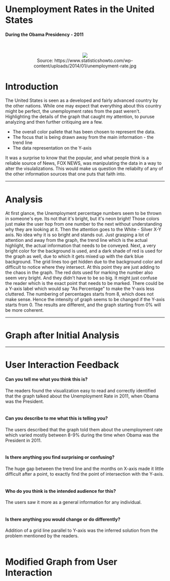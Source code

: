 # Unemployment Rates in the United States
#### During the Obama Presidency - 2011
<br />
<p align="center">
<img src = "https://www.statisticshowto.com/wp-content/uploads/2014/01/unemployment-rate.jpg">
<br />
Source: https://www.statisticshowto.com/wp-content/uploads/2014/01/unemployment-rate.jpg
<br />
</p>

# Introduction
The United States is seen as a developed and fairly advanced country by the other nations. While one may expect that everything about this country might be perfect, the unemployment rates from the past weren't.
Highlighting the details of the graph that caught my attention, to puruse analyzing and then further critiquing are a few.
  - The overall color pallete that has been chosen to represent the data.
  - The focus that is being drawn away from the main information - the trend line
  - The data representation on the Y-axis

It was a surprise to know that the popular, and what people think is a reliable source of News, FOX NEWS, was manipulating the data in a way to alter the visulalizations. This would make us question the reliabilty of any of the other information sources that one puts that faith into.


---


# Analysis
At first glance, the Unemployment percentage numbers seem to be thrown in someone's eye. Its not that it's bright, but it's neon bright! Those colors just make the user hop from one number to the next without understanding why they are looking at it. Then the attention goes to the White - Silver X-Y axis. No idea why it is so bright and stands out. Just grasping a lot of attention and away from the graph, the trend line which is the actual highlight, the actual information that needs to be conveyed. 
Next, a very bright color for the background is used, and a dark shade of red is used for the graph as well, due to which it gets mixed up with the dark blue background. 
The grid lines too get hidden due to the background color and difficult to notice where they intersect. At this point they are just adding to the chaos in the graph.
The red dots used for marking the number also seem very bright. And they didn't have to be so big. It might just confuse the reader which is the exact point that needs to be marked. 
There could be a Y-axis label which would say "As Percentage" to make the Y-axis less cluttered. The numbering of percentages starts from 8, which does not make sense. Hence the intensity of graph seems to be changed if the Y-axis starts from 0. The results are different, and the graph starting from 0% will be more coherent.


---



# Graph after Initial Analysis
<div class="flourish-embed flourish-chart" data-src="visualisation/5354121"><script src="https://public.flourish.studio/resources/embed.js"></script></div>



---



# User Interaction Feedback

#### Can you tell me what you think this is?
The readers found the visualization easy to read and correctly identified that the graph talked about the Unemployment Rate in 2011, when Obama was the President. 
<br />
<br />

#### Can you describe to me what this is telling you?
The users described that the graph told them about the unemployment rate which varied mostly between 8-9% during the time when Obama was the President in 2011.
<br />
<br />

#### Is there anything you find surprising or confusing?
The huge gap between the trend line and the months on X-axis made it little difficult after a point, to exactly find the point of intersection with the Y-axis.
<br />
<br />

#### Who do you think is the intended audience for this?
The users saw it more as a general information for any individual.
<br />
<br />

#### Is there anything you would change or do differently?
Addition of a grid line parallel to Y-axis was the inferred solution from the problem mentioned by the readers.
<br />
<br />

# Modified Graph from User Interaction
<div class="flourish-embed flourish-chart" data-src="visualisation/5351428"><script src="https://public.flourish.studio/resources/embed.js"></script></div>

